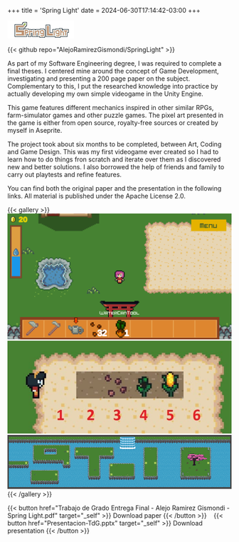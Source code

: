+++
title = 'Spring Light'
date = 2024-06-30T17:14:42-03:00
+++

![Spring Light Logo](SpringLightLogo.png)

{{< github repo="AlejoRamirezGismondi/SpringLight" >}}

As part of my Software Engineering degree, I was required to complete a final theses. I centered mine around the concept of Game Development, investigating and presenting a 200 page paper on the subject. Complementary to this, I put the researched knowledge into practice by actually developing my own simple videogame in the Unity Engine.

This game features different mechanics inspired in other similar RPGs, farm-simulator games and other puzzle games. The pixel art presented in the game is either from open source, royalty-free sources or created by myself in Aseprite.

The project took about six months to be completed, between Art, Coding and Game Design. This was my first videogame ever created so I had to learn how to do things fron scratch and iterate over them as I discovered new and better solutions. I also borrowed the help of friends and family to carry out playtests and refine features.

You can find both the original paper and the presentation in the following links. All material is published under the Apache License 2.0.

{{< gallery >}}
  <img src="gallery/farm.png" alt="Farm" class="grid-w50" />
  <img src="gallery/farming.jpg" alt="Farming" class="grid-w50" />
  <img src="gallery/puzzle1.png" alt="In game puzzle" class="grid-w90" />
{{< /gallery >}}

{{< button href="Trabajo de Grado Entrega Final - Alejo Ramirez Gismondi - Spring Light.pdf" target="_self" >}}
Download paper
{{< /button >}}
&nbsp;&nbsp;
{{< button href="Presentacion-TdG.pptx" target="_self" >}}
Download presentation
{{< /button >}}
